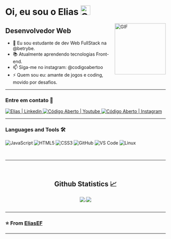 # Oi, eu sou o Elias <img width="30px" alt="GIF" src="https://media.tenor.com/images/3b388fe03da271d2674faf85eb7c3fcd/tenor.gif"/>

<img align="right" alt="GIF" height="160px" src="https://media.giphy.com/media/du3J3cXyzhj75IOgvA/giphy.gif"/>


## Desenvolvedor Web

<ul>
  <li> 🔭 Eu sou estudante de dev Web FullStack na @betrybe.
  <li> 📚 Atualmente aprendendo tecnologias Front-end.
  <li> 📫 Siga-me no instagram: @codigoabertoo
  <li> ⚡ Quem sou eu: amante de jogos e coding, movido por desafios.
</ul>

---

### Entre em contato 📝

<a href="https://www.linkedin.com/in/eliasef/" target="_blank">
<img src="https://img.shields.io/badge/LinkedIn-0077B5?style=for-the-badge&logo=linkedin&logoColor=white" alt="Elias | Linkedin">
</a>
<a href ="https://www.youtube.com/channel/UCUJUXfpMzpYAhZC1RuHImcA" target="_blank">
<img src="https://img.shields.io/badge/YouTube-FF0000?style=for-the-badge&logo=youtube&logoColor=white" alt="Código Aberto | Youtube">
</a>
<a href ="https://www.instagram.com/codigoabertoo/" target="_blank">
<img src="https://img.shields.io/badge/Instagram-E4405F?style=for-the-badge&logo=instagram&logoColor=white" alt="Código Aberto | Instagram">
</a>

---

### Languages and Tools 🛠

![JavaScript](https://img.shields.io/badge/-JavaScript-%23F7DF1C?style=flat-square&logo=javascript&logoColor=000000&labelColor=%23F7DF1C&color=%23FFCE5A)
![HTML5](https://img.shields.io/badge/-HTML5-%23E44D27?style=flat-square&logo=html5&logoColor=ffffff)
![CSS3](https://img.shields.io/badge/-CSS3-%231572B6?style=flat-square&logo=css3)
![GitHub](https://img.shields.io/badge/-GitHub-181717?style=flat-square&logo=github)
![VS Code](http://img.shields.io/badge/-VS%20Code-007ACC?style=flat-square&logo=visual-studio-code&logoColor=ffffff)
![Linux](http://img.shields.io/badge/-Linux-007ACC?style=flat-square&logo=linux&logoColor=ffffff)

<br>

---
<br>
  <h2 align="center">Github Statistics 📈</h2>

  <div align="center">
    <a href="">
      <img align="center" src="https://github-readme-stats-sigma-five.vercel.app/api?username=eliasef&show_icons=true&include_all_commits=true&count_private=true&theme=react&line_height=40" />
    </a>
    <a href="">
      <img align="center" src="https://github-readme-stats.vercel.app/api/top-langs/?username=eliasef&theme=react&line_height=40&hide=css"/>
    </a>
  </div>  
<br/>

---

 ### ⭐️ From [EliasEF](https://github.com/eliasef) ### 
 
---
